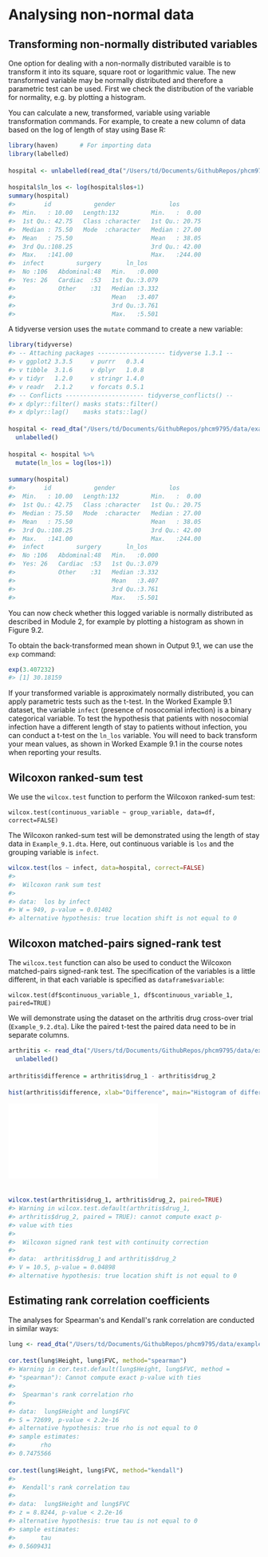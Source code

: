 # Analysing non-normal data

## Transforming non-normally distributed variables

One option for dealing with a non-normally distributed varaible is to transform it into its square, square root or logarithmic value. The new transformed variable may be normally distributed and therefore a parametric test can be used. First we check the distribution of the variable for normality, e.g. by plotting a histogram.

You can calculate a new, transformed, variable using variable transformation commands. For example, to create a new column of data based on the log of length of stay using Base R:


```r
library(haven)      # For importing data
library(labelled)

hospital <- unlabelled(read_dta("/Users/td/Documents/GithubRepos/phcm9795/data/examples/Example_9.1.dta"))

hospital$ln_los <- log(hospital$los+1)
summary(hospital)
#>        id            gender               los        
#>  Min.   : 10.00   Length:132         Min.   :  0.00  
#>  1st Qu.: 42.75   Class :character   1st Qu.: 20.75  
#>  Median : 75.50   Mode  :character   Median : 27.00  
#>  Mean   : 75.50                      Mean   : 38.05  
#>  3rd Qu.:108.25                      3rd Qu.: 42.00  
#>  Max.   :141.00                      Max.   :244.00  
#>  infect         surgery       ln_los     
#>  No :106   Abdominal:48   Min.   :0.000  
#>  Yes: 26   Cardiac  :53   1st Qu.:3.079  
#>            Other    :31   Median :3.332  
#>                           Mean   :3.407  
#>                           3rd Qu.:3.761  
#>                           Max.   :5.501
```

A tidyverse version uses the `mutate` command to create a new variable:

```r
library(tidyverse)
#> -- Attaching packages ------------------- tidyverse 1.3.1 --
#> v ggplot2 3.3.5     v purrr   0.3.4
#> v tibble  3.1.6     v dplyr   1.0.8
#> v tidyr   1.2.0     v stringr 1.4.0
#> v readr   2.1.2     v forcats 0.5.1
#> -- Conflicts ---------------------- tidyverse_conflicts() --
#> x dplyr::filter() masks stats::filter()
#> x dplyr::lag()    masks stats::lag()

hospital <- read_dta("/Users/td/Documents/GithubRepos/phcm9795/data/examples/Example_9.1.dta") %>% 
  unlabelled()

hospital <- hospital %>% 
  mutate(ln_los = log(los+1))

summary(hospital)
#>        id            gender               los        
#>  Min.   : 10.00   Length:132         Min.   :  0.00  
#>  1st Qu.: 42.75   Class :character   1st Qu.: 20.75  
#>  Median : 75.50   Mode  :character   Median : 27.00  
#>  Mean   : 75.50                      Mean   : 38.05  
#>  3rd Qu.:108.25                      3rd Qu.: 42.00  
#>  Max.   :141.00                      Max.   :244.00  
#>  infect         surgery       ln_los     
#>  No :106   Abdominal:48   Min.   :0.000  
#>  Yes: 26   Cardiac  :53   1st Qu.:3.079  
#>            Other    :31   Median :3.332  
#>                           Mean   :3.407  
#>                           3rd Qu.:3.761  
#>                           Max.   :5.501
```

You can now check whether this logged variable is normally distributed as described in Module 2, for example by plotting a histogram as shown in Figure 9.2.

To obtain the back-transformed mean shown in Output 9.1, we can use the `exp` command:


```r
exp(3.407232)
#> [1] 30.18159
```

If your transformed variable is approximately normally distributed, you can apply parametric tests such as the t-test. In the Worked Example 9.1 dataset, the variable `infect` (presence of nosocomial infection) is a binary categorical variable. To test the hypothesis that patients with nosocomial infection have a different length of stay to patients without infection, you can conduct a t-test on the `ln_los` variable. You will need to back transform your mean values, as shown in Worked Example 9.1 in the course notes when reporting your results.

## Wilcoxon ranked-sum test

We use the `wilcox.test` function to perform the Wilcoxon ranked-sum test:

```
wilcox.test(continuous_variable ~ group_variable, data=df, correct=FALSE)
```

The Wilcoxon ranked-sum test will be demonstrated using the length of stay data in `Example_9.1.dta`. Here, out continuous variable is `los` and the grouping variable is `infect`.


```r
wilcox.test(los ~ infect, data=hospital, correct=FALSE)
#> 
#> 	Wilcoxon rank sum test
#> 
#> data:  los by infect
#> W = 949, p-value = 0.01402
#> alternative hypothesis: true location shift is not equal to 0
```

## Wilcoxon matched-pairs signed-rank test

The `wilcox.test` function can also be used to conduct the Wilcoxon matched-pairs signed-rank test. The specification of the variables is a little different, in that each variable is specified as `dataframe$variable`:

```
wilcox.test(df$continuous_variable_1, df$continuous_variable_1, paired=TRUE)
```

We will demonstrate using the dataset on the arthritis drug cross-over trial (`Example_9.2.dta`). Like the paired t-test the paired data need to be in separate columns.


```r
arthritis <- read_dta("/Users/td/Documents/GithubRepos/phcm9795/data/examples/Example_9.2.dta") %>% 
  unlabelled()

arthritis$difference = arthritis$drug_1 - arthritis$drug_2

hist(arthritis$difference, xlab="Difference", main="Histogram of differences in pain scores")
```

![](09.1-non-normal-R_files/figure-latex/unnamed-chunk-5-1.pdf)<!-- --> 

```r

wilcox.test(arthritis$drug_1, arthritis$drug_2, paired=TRUE)
#> Warning in wilcox.test.default(arthritis$drug_1,
#> arthritis$drug_2, paired = TRUE): cannot compute exact p-
#> value with ties
#> 
#> 	Wilcoxon signed rank test with continuity correction
#> 
#> data:  arthritis$drug_1 and arthritis$drug_2
#> V = 10.5, p-value = 0.04898
#> alternative hypothesis: true location shift is not equal to 0
```

## Estimating rank correlation coefficients
The analyses for Spearman's and Kendall's rank correlation are conducted in similar ways:


```r
lung <- read_dta("/Users/td/Documents/GithubRepos/phcm9795/data/examples/Example_8.1.dta")

cor.test(lung$Height, lung$FVC, method="spearman")
#> Warning in cor.test.default(lung$Height, lung$FVC, method =
#> "spearman"): Cannot compute exact p-value with ties
#> 
#> 	Spearman's rank correlation rho
#> 
#> data:  lung$Height and lung$FVC
#> S = 72699, p-value < 2.2e-16
#> alternative hypothesis: true rho is not equal to 0
#> sample estimates:
#>       rho 
#> 0.7475566

cor.test(lung$Height, lung$FVC, method="kendall")
#> 
#> 	Kendall's rank correlation tau
#> 
#> data:  lung$Height and lung$FVC
#> z = 8.8244, p-value < 2.2e-16
#> alternative hypothesis: true tau is not equal to 0
#> sample estimates:
#>       tau 
#> 0.5609431
```
